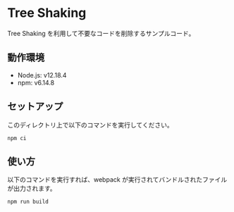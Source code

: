 # Tree Shaking

Tree Shaking を利用して不要なコードを削除するサンプルコード。

## 動作環境

- Node.js: v12.18.4
- npm: v6.14.8

## セットアップ

このディレクトリ上で以下のコマンドを実行してください。

```
npm ci
```

## 使い方

以下のコマンドを実行すれば、webpack が実行されてバンドルされたファイルが出力されます。

```
npm run build
```
